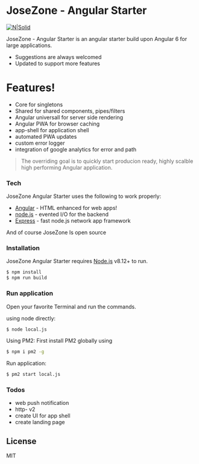 # JoseZone - Angular Starter

[![N|Solid](https://angular.io/assets/images/logos/angular/logo-nav@2x.png)](https://angular.io/)

JoseZone - Angular Starter is an angular starter build upon Angular 6 for large applications.

  - Suggestions are always welcomed
  - Updated to support more features

# Features!

  - Core for singletons
  - Shared for shared components, pipes/filters
  - Angular universall for server side rendering
  - Angular PWA for browser caching
  - app-shell for application shell
  - automated PWA updates
  - custom error logger
  - integration of google analytics for error and path


> The overriding goal is to quickly
> start producion ready, highly scalble
> high performing Angular application.

### Tech

JoseZone Angular Starter uses the following to work properly:

* [Angular] - HTML enhanced for web apps!
* [node.js] - evented I/O for the backend
* [Express] - fast node.js network app framework

And of course JoseZone Is open source

### Installation

JoseZone Angular Starter requires [Node.js](https://nodejs.org/) v8.12+ to run.

```sh
$ npm install
$ npm run build
```

### Run application

Open your favorite Terminal and run the commands.

using node directly:
```sh
$ node local.js 
```

Using PM2:
First install PM2 globally using
```sh
$ npm i pm2 -g
```
Run application:
```sh
$ pm2 start local.js
```

### Todos

 - web push notification
 - http- v2
 - create UI for app shell
 - create landing page

License
----

MIT


   [node.js]: <http://nodejs.org>
   [express]: <http://expressjs.com>
   [Angular]: <https://angular.io>

